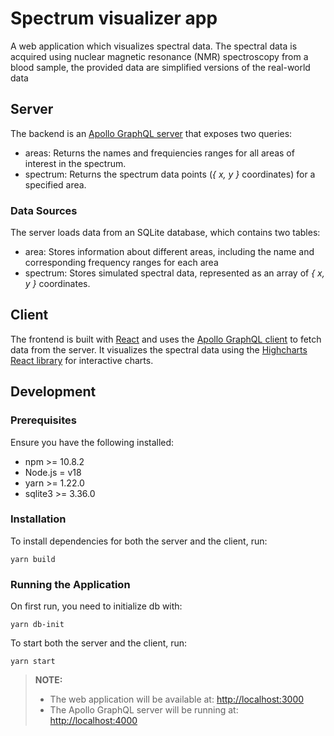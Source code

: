 # Spectrum visualizer app

A web application which visualizes spectral data. The spectral data is acquired using nuclear magnetic resonance (NMR) spectroscopy from a blood sample, the provided data are simplified versions of the real-world data

## Server

The backend is an [Apollo GraphQL server](https://www.apollographql.com/docs/apollo-server/v2) that exposes two queries:

- areas: Returns the names and frequiencies ranges for all areas of interest in the spectrum.
- spectrum: Returns the spectrum data points (_{ x, y }_ coordinates) for a specified area.

### Data Sources

The server loads data from an SQLite database, which contains two tables:

- area: Stores information about different areas, including the name and corresponding frequency ranges for each area
- spectrum: Stores simulated spectral data, represented as an array of _{ x, y }_ coordinates.

## Client

The frontend is built with [React](https://react.dev/learn) and uses the [Apollo GraphQL client](https://www.apollographql.com/docs/react/v2) to fetch data from the server. It visualizes the spectral data using the [Highcharts React library](https://github.com/highcharts/highcharts-react) for interactive charts.

## Development

### Prerequisites

Ensure you have the following installed:

- npm >= 10.8.2
- Node.js = v18
- yarn >= 1.22.0
- sqlite3 >= 3.36.0

### Installation

To install dependencies for both the server and the client, run:
```
yarn build
```

### Running the Application

On first run, you need to initialize db with:
```
yarn db-init
```

To start both the server and the client, run:
```
yarn start
```

> **NOTE:** 
> - The web application will be available at: [http://localhost:3000](http://localhost:3000)
> - The Apollo GraphQL server will be running at: [http://localhost:4000](http://localhost:4000)
